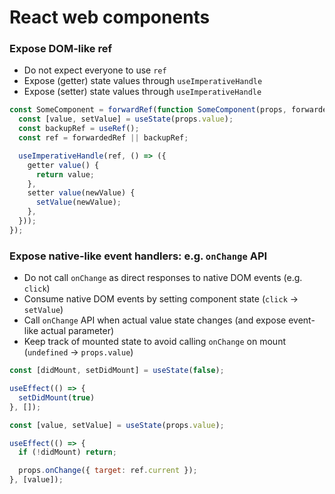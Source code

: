 # React web components

### Expose DOM-like ref

- Do not expect everyone to use `ref`
- Expose (getter) state values through `useImperativeHandle`
- Expose (setter) state values through `useImperativeHandle`

```jsx
const SomeComponent = forwardRef(function SomeComponent(props, forwardedRef) {
  const [value, setValue] = useState(props.value);
  const backupRef = useRef();
  const ref = forwardedRef || backupRef;

  useImperativeHandle(ref, () => ({
    getter value() {
      return value;
    },
    setter value(newValue) {
      setValue(newValue);
    },
  }));
});
```

### Expose native-like event handlers: e.g. `onChange` API

- Do not call `onChange` as direct responses to native DOM events (e.g. `click`)
- Consume native DOM events by setting component state (`click` -> `setValue`)
- Call `onChange` API when actual value state changes (and expose event-like actual parameter)
- Keep track of mounted state to avoid calling `onChange` on mount (`undefined` -> `props.value`)

```jsx
const [didMount, setDidMount] = useState(false);

useEffect(() => {
  setDidMount(true)
}, []);
```

```jsx
const [value, setValue] = useState(props.value);

useEffect(() => {
  if (!didMount) return;

  props.onChange({ target: ref.current });
}, [value]);
```
